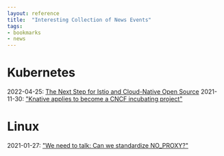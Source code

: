 ```yaml
---
layout: reference
title:  "Interesting Collection of News Events"
tags:
- bookmarks
- news
---
```


# Kubernetes

2022-04-25: [The Next Step for Istio and Cloud-Native Open Source](https://cloud.google.com/blog/products/open-source/submitting-istio-project-to-the-cncf)
2021-11-30: ["Knative applies to become a CNCF incubating project"](https://opensource.googleblog.com/2021/11/Knative-applies-to-become-CNCF-incubating-project.html)

# Linux

2021-01-27: ["We need to talk: Can we standardize NO_PROXY?"](https://about.gitlab.com/blog/2021/01/27/we-need-to-talk-no-proxy/)
